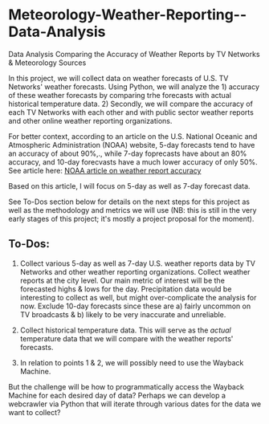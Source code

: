 # Meteorology-Weather-Reporting--Data-Analysis
Data Analysis Comparing the Accuracy of Weather Reports by TV Networks &amp; Meteorology Sources



In this project, we will collect data on weather forecasts of U.S. TV Networks' weather forecasts. Using Python, we will analyze the 1) accuracy of these weather forecasts by comparing trhe forecasts with actual historical temperature data. 2) Secondly, we will compare the accuracy of each TV Networks with each other and with public sector weather reports and other online weather reporting organizations.

For better context, according to an article on the U.S. National Oceanic and Atmospheric Administration (NOAA) website, 5-day forecasts tend to have an accuracy of about 90%,., while 7-day foprecasts have about an 80% accuracy, and 10-day forecvasts have a much lower accuracy of only 50%. See article here: [NOAA article on weather report accuracy](https://scijinks.gov/forecast-reliability/#:~:text=A%20seven%2Dday%20forecast%20can,right%20about%20half%20the%20time.)

Based on this article, I will focus on 5-day as well as 7-day forecast data.

See To-Dos section below for details on the next steps for this project as well as the methodology and metrics we will use (NB: this is still in the very early stages of this project; it's mostly a project proposal for the moment).

## To-Dos:

1) Collect various 5-day as well as 7-day U.S. weather reports data by TV Networks and other weather reporting organizations. Collect weather reports at the city level. Our main metric of interest will be the forecasted highs & lows for the day. Precipitation data would be interesting to collect as well, but might over-complicate the analysis for now. Exclude 10-day forecasts since these are a) fairly uncommon on TV broadcasts & b) likely to be very inaccurate and unreliable.

2) Collect historical temperature data. This will serve as the *actual* temperature data that we will compare with the weather reports' forecasts.

3) In relation to points 1 & 2, we will possibly need to use the Wayback Machine. 

But the challenge will be how to programmatically access the Wayback Machine for each desired day of data? Perhaps we can develop a webcrawler via Python that will iterate through various dates for the data we want to collect?

